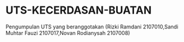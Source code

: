 # UTS-KECERDASAN-BUATAN
Pengumpulan UTS yang beranggotakan (Rizki Ramdani 2107010,Sandi Muhtar Fauzi 2107017,Novan Rodianysah 2107008)
